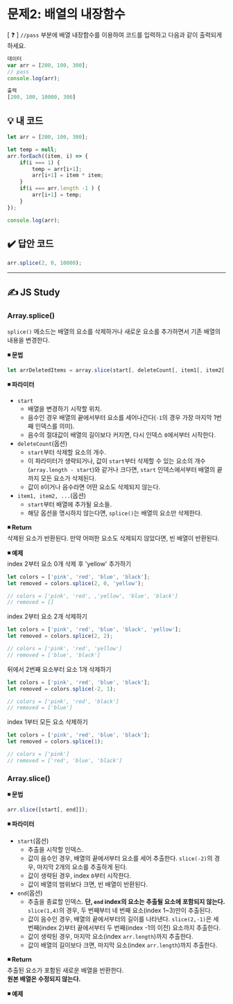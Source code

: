 # 문제2: 배열의 내장함수

[ ❓ ] `//pass` 부분에 배열 내장함수를 이용하여 코드를 입력하고 다음과 같이 출력되게 하세요.

```js
데이터 
var arr = [200, 100, 300];
// pass
console.log(arr);

출력
[200, 100, 10000, 300]
```

## 💡 내 코드
```js
let arr = [200, 100, 300];

let temp = null;
arr.forEach((item, i) => {
	if(i === 1) {
		temp = arr[i+1];
		arr[i+1] = item * item;
	} 
	if(i === arr.length -1 ) {
		arr[i+1] = temp;
	}
});

console.log(arr);
```


## ✔️ 답안 코드 
```js
arr.splice(2, 0, 10000);
```


---
## ✍️ JS Study

### Array.splice()
`splice()` 메소드는 배열의 요소를 삭제하거나 새로운 요소를 추가하면서 기존 배열의 내용을 변경한다. 

**◾ 문법**
```js
let arrDeletedItems = array.slice(start[, deleteCount[, item1[, item2[, ...]]]]);
```

**◾ 파라미터**
- `start`
  - 배열을 변경하기 시작할 위치.
  - 음수인 경우 배열의 끝에서부터 요소를 세어나간다(`-1`의 경우 가장 마지막 1번째 인덱스를 의미). 
  - 음수의 절대값이 배열의 길이보다 커지면, 다시 인덱스 `0`에서부터 시작한다. 
- `deleteCount`(옵션)
  - `start`부터 삭제할 요소의 개수.
  - 이 파라미터가 생략되거나, 값이 `start`부터 삭제할 수 있는 요소의 개수(`array.length - start`)와 같거나 크다면, `start` 인덱스에서부터 배열의 끝까지 모든 요소가 삭제된다. 
  - 값이 `0`이거나 음수라면 어떤 요소도 삭제되지 않는다. 
- `item1, item2, ...`(옵션)
  - `start`부터 배열에 추가될 요소들.
  - 해당 옵션을 명시하지 않는다면, `splice()`는 배열의 요소만 삭제한다.   

**◾ Return**    
삭제된 요소가 반환된다. 만약 어떠한 요소도 삭제되지 않았다면, 빈 배열이 반환된다. 

**◾ 예제**     
index 2부터 요소 0개 삭제 후 'yellow' 추가하기 
```js
let colors = ['pink', 'red', 'blue', 'black'];
let removed = colors.splice(2, 0, 'yellow');

// colors = ['pink', 'red', ,'yellow', 'blue', 'black']
// removed = []
``` 
index 2부터 요소 2개 삭제하기 
```js
let colors = ['pink', 'red', 'blue', 'black', 'yellow'];
let removed = colors.splice(2, 2);

// colors = ['pink', 'red', 'yellow']
// removed = ['blue', 'black']
``` 
뒤에서 2번째 요소부터 요소 1개 삭제하기 
```js
let colors = ['pink', 'red', 'blue', 'black'];
let removed = colors.splice(-2, 1);

// colors = ['pink', 'red', 'black']
// removed = ['blue']
``` 
index 1부터 모든 요소 삭제하기 
```js
let colors = ['pink', 'red', 'blue', 'black'];
let removed = colors.splice(1);

// colors = ['pink']
// removed = ['red', 'blue', 'black']
``` 

### Array.slice()

**◾ 문법**
```js
arr.slice([start[, end]]);
```

**◾ 파라미터**   
- `start`(옵션)
  - 추출을 시작할 인덱스.
  - 값이 음수인 경우, 배열의 끝에서부터 요소를 세어 추출한다. `slice(-2)`의 경우, 마지막 2개의 요소를 추출하게 된다. 
  - 값이 생략된 경우, index `0`부터 시작한다. 
  - 값이 배열의 범위보다 크면, 빈 배열이 반환된다. 
- `end`(옵션)
  - 추출을 종료할 인덱스. **단, `end` index의 요소는 추출될 요소에 포함되지 않는다.** `slice(1,4)`의 경우, 두 번째부터 네 번째 요소(index 1~3)만이 추출된다. 
  - 값이 음수인 경우, 배열의 끝에서부터의 길이를 나타낸다. `slice(2,-1)`은 세 번째(index 2)부터 끝에서부터 두 번째(index -1의 이전) 요소까지 추출한다. 
  - 값이 생략된 경우, 마지막 요소(index `arr.length`)까지 추출한다.
  - 값이 배열의 길이보다 크면, 마지막 요소(index `arr.length`)까지 추출한다.

**◾ Return**   
추출된 요소가 포함된 새로운 배열을 반환한다.   
**원본 배열은 수정되지 않는다.** 


**◾ 예제**